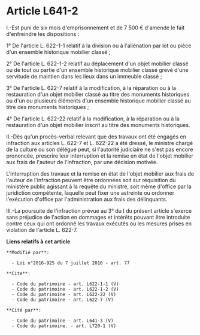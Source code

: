 # Article L641-2

I.-Est puni de six mois d'emprisonnement et de 7 500 € d'amende le fait d'enfreindre les dispositions : 

1° De l'article L. 622-1-1 relatif à la division ou à l'aliénation par lot ou pièce d'un ensemble historique mobilier
classé ; 

2° De l'article L. 622-1-2 relatif au déplacement d'un objet mobilier classé ou de tout ou partie d'un ensemble historique
mobilier classé grevé d'une servitude de maintien dans les lieux dans un immeuble classé ; 

3° De l'article L. 622-7 relatif à la modification, à la réparation ou à la restauration d'un objet mobilier classé au titre
des monuments historiques ou d'un ou plusieurs éléments d'un ensemble historique mobilier classé au titre des monuments
historiques ; 

4° De l'article L. 622-22 relatif à la modification, à la réparation ou à la restauration d'un objet mobilier inscrit au
titre des monuments historiques. 

II.-Dès qu'un procès-verbal relevant que des travaux ont été engagés en infraction aux articles L. 622-7 et L. 622-22 a été
dressé, le ministre chargé de la culture ou son délégué peut, si l'autorité judiciaire ne s'est pas encore prononcée,
prescrire leur interruption et la remise en état de l'objet mobilier aux frais de l'auteur de l'infraction, par une décision
motivée. 

L'interruption des travaux et la remise en état de l'objet mobilier aux frais de l'auteur de l'infraction peuvent être
ordonnées soit sur réquisition du ministère public agissant à la requête du ministre, soit même d'office par la juridiction
compétente, laquelle peut fixer une astreinte ou ordonner l'exécution d'office par l'administration aux frais des
délinquants. 

III.-La poursuite de l'infraction prévue au 3° du I du présent article s'exerce sans préjudice de l'action en dommages et
intérêts pouvant être introduite contre ceux qui ont ordonné les travaux exécutés ou les mesures prises en violation de
l'article L. 622-7.

**Liens relatifs à cet article**

	**Modifié par**:

	  - Loi n°2016-925 du 7 juillet 2016 - art. 77

	**Cite**:

	  - Code du patrimoine - art. L622-1-1 (V)
	  - Code du patrimoine - art. L622-1-2 (V)
	  - Code du patrimoine - art. L622-22 (V)
	  - Code du patrimoine - art. L622-7 (V)

	**Cité par**:

	  - Code du patrimoine - art. L641-3 (V)
	  - Code du patrimoine. - art. L720-1 (V)
